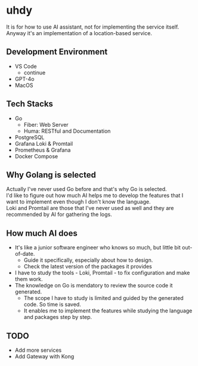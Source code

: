 # uhdy
It is for how to use AI assistant, not for implementing the service itself.</br>
Anyway it's an implementation of a location-based service.

## Development Environment
- VS Code
  - continue
- GPT-4o
- MacOS

## Tech Stacks
- Go
  - Fiber: Web Server
  - Huma: RESTful and Documentation
- PostgreSQL
- Grafana Loki & Promtail
- Prometheus & Grafana
- Docker Compose

## Why Golang is selected
Actually I've never used Go before and that's why Go is selected.</br>
I'd like to figure out how much AI helps me to develop the features that I want to implement
even though I don't know the language.</br>
Loki and Promtail are those that I've never used as well and they are recommended by AI for
gathering the logs.

## How much AI does
- It's like a junior software engineer who knows so much, but little bit out-of-date.
  - Guide it specifically, especially about how to design.
  - Check the latest version of the packages it provides
- I have to study the tools - Loki, Promtail - to fix configuration and make them work.
- The knowledge on Go is mendatory to review the source code it generated.
  - The scope I have to study is limited and guided by the generated code. So time is saved.
  - It enables me to implement the features while studying the language and packages step by step.

## TODO
- Add more services
- Add Gateway with Kong
